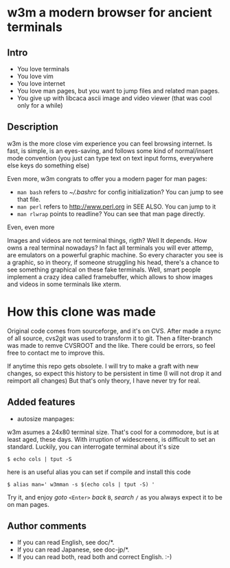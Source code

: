 # w3m a modern browser for ancient terminals

## Intro

- You love terminals
- You love vim
- You love internet
- You love man pages, but you want to jump files and related man pages.  
- You give up with libcaca ascii image and video viewer (that was cool only for a while)

## Description

w3m is the more close vim experience you can feel browsing internet. Is fast, is simple, is an eyes-saving, and follows some kind of normal/insert mode convention (you just can type text on text input forms, everywhere else keys do something else)

Even more, w3m congrats to offer you a modern pager for man pages:

 - `man bash` refers to *~/.bashrc* for config initialization? You can jump to see that file. 
 - `man perl` refers to http://www.perl.org in SEE ALSO. You can jump to it
 - `man rlwrap` points to readline? You can see that man page directly.

Even, even more

Images and videos are not terminal things, rigth? Well It depends. How owns a real terminal nowadays? In fact all terminals you will ever attemp, are emulators on a powerful graphic machine. So every character you see is a graphic, so in theory, if someone struggling his head, there's a chance to see something graphical on these fake terminals. Well, smart people implement a crazy idea called framebuffer, which allows to show images and videos in some terminals like xterm.

# How this clone was made

Original code comes from sourceforge, and it's on CVS. After made a rsync of all source, cvs2git was used to transform it to git. Then a filter-branch was made to remve CVSROOT and the like. There could be errors, so feel free to contact me to improve this.

If anytime this repo gets obsolete. I will try to make a graft with new changes, so expect this history to be persistent in time (I will not drop it and reimport all changes) But that's only theory, I have never try for real.

## Added features

- autosize manpages:

w3m asumes a 24x80 terminal size. That's cool for a commodore, but is at least aged, these days. With irruption of widescreens, is difficult to set an standard. Luckily, you can interrogate terminal about it's size

    $ echo cols | tput -S

here is an useful alias you can set if compile and install this code

    $ alias man=' w3mman -s $(echo cols | tput -S) '

Try it, and enjoy *goto* `<Enter>` *back* `B`, *search* `/` as you always expect it to be on man pages. 

## Author comments
- If you can read English, see doc/*.
- If you can read Japanese, see doc-jp/*.
- If you can read both, read both and correct English. :-)
